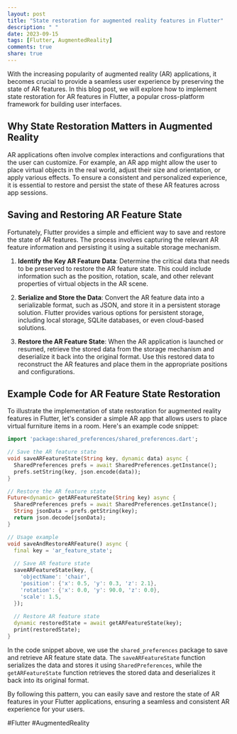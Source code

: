 ```yaml
---
layout: post
title: "State restoration for augmented reality features in Flutter"
description: " "
date: 2023-09-15
tags: [Flutter, AugmentedReality]
comments: true
share: true
---
```


With the increasing popularity of augmented reality (AR) applications, it becomes crucial to provide a seamless user experience by preserving the state of AR features. In this blog post, we will explore how to implement state restoration for AR features in Flutter, a popular cross-platform framework for building user interfaces.

## Why State Restoration Matters in Augmented Reality

AR applications often involve complex interactions and configurations that the user can customize. For example, an AR app might allow the user to place virtual objects in the real world, adjust their size and orientation, or apply various effects. To ensure a consistent and personalized experience, it is essential to restore and persist the state of these AR features across app sessions.

## Saving and Restoring AR Feature State

Fortunately, Flutter provides a simple and efficient way to save and restore the state of AR features. The process involves capturing the relevant AR feature information and persisting it using a suitable storage mechanism.

1. **Identify the Key AR Feature Data**: Determine the critical data that needs to be preserved to restore the AR feature state. This could include information such as the position, rotation, scale, and other relevant properties of virtual objects in the AR scene.

2. **Serialize and Store the Data**: Convert the AR feature data into a serializable format, such as JSON, and store it in a persistent storage solution. Flutter provides various options for persistent storage, including local storage, SQLite databases, or even cloud-based solutions.

3. **Restore the AR Feature State**: When the AR application is launched or resumed, retrieve the stored data from the storage mechanism and deserialize it back into the original format. Use this restored data to reconstruct the AR features and place them in the appropriate positions and configurations.

## Example Code for AR Feature State Restoration

To illustrate the implementation of state restoration for augmented reality features in Flutter, let's consider a simple AR app that allows users to place virtual furniture items in a room. Here's an example code snippet:

```dart
import 'package:shared_preferences/shared_preferences.dart';

// Save the AR feature state
void saveARFeatureState(String key, dynamic data) async {
  SharedPreferences prefs = await SharedPreferences.getInstance();
  prefs.setString(key, json.encode(data));
}

// Restore the AR feature state
Future<dynamic> getARFeatureState(String key) async {
  SharedPreferences prefs = await SharedPreferences.getInstance();
  String jsonData = prefs.getString(key);
  return json.decode(jsonData);
}

// Usage example
void saveAndRestoreARFeature() async {
  final key = 'ar_feature_state';
  
  // Save AR feature state
  saveARFeatureState(key, {
    'objectName': 'chair',
    'position': {'x': 0.5, 'y': 0.3, 'z': 2.1},
    'rotation': {'x': 0.0, 'y': 90.0, 'z': 0.0},
    'scale': 1.5,
  });
  
  // Restore AR feature state
  dynamic restoredState = await getARFeatureState(key);
  print(restoredState);
}
```

In the code snippet above, we use the `shared_preferences` package to save and retrieve AR feature state data. The `saveARFeatureState` function serializes the data and stores it using `SharedPreferences`, while the `getARFeatureState` function retrieves the stored data and deserializes it back into its original format.

By following this pattern, you can easily save and restore the state of AR features in your Flutter applications, ensuring a seamless and consistent AR experience for your users.

#Flutter #AugmentedReality